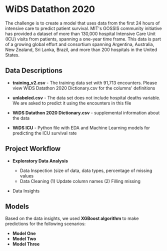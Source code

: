 WiDS Datathon 2020
===================================

The challenge is to create a model that uses data from the first 24 hours of intensive care to predict patient survival. MIT's GOSSIS community initiative has provided a dataset of more than 130,000 hospital Intensive Care Unit (ICU) visits from patients, spanning a one-year time frame. This data is part of a growing global effort and consortium spanning Argentina, Australia, New Zealand, Sri Lanka, Brazil, and more than 200 hospitals in the United States. 


## Data Descriptions


* **training_v2.csv** - The training data set with 91,713 encounters. Please view WiDS Datathon 2020 Dictionary.csv for the columns' definitions

* **unlabeled.csv** - The data set does not include hospital deaths variable. We are asked to predict it using the encounters in this file
* **WiDS Datathon 2020 Dictionary.csv** - supplemental information about the data

* **WiDS ICU** - Python file with EDA and Machine Learning models for predicting the ICU survival rate

## Project Workflow

* **Exploratory Data Analysis** 
  * Data Inspection (size of data, data types, percentage of missing values
  * Data Cleaning
  (1) Update column names
  (2) Filling missing 
  
 * Data Insights

## Models
Based on the data insights, we used **XGBoost algorithm** to make predictions for the following scenarios:
* **Model One**
* **Model Two**
* **Model Three**

